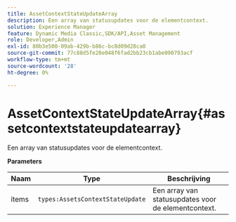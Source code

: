 ```yaml
---
title: AssetContextStateUpdateArray
description: Een array van statusupdates voor de elementcontext.
solution: Experience Manager
feature: Dynamic Media Classic,SDK/API,Asset Management
role: Developer,Admin
exl-id: 80b3e500-09ab-429b-b86c-bc8d09d28ca0
source-git-commit: 77c88d5fe20e048f6fad2bb23cb1abe090793acf
workflow-type: tm+mt
source-wordcount: '28'
ht-degree: 0%

---
```


# AssetContextStateUpdateArray{#assetcontextstateupdatearray}

Een array van statusupdates voor de elementcontext.

**Parameters**

| Naam | Type | Beschrijving |
|---|---|---|
| items | `types:AssetsContextStateUpdate` | Een array van statusupdates voor de elementcontext. |
